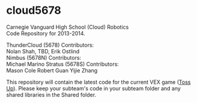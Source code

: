 cloud5678
=========

Carnegie Vanguard High School (Cloud) Robotics  
Code Repository for 2013-2014.

ThunderCloud (5678) Contributors:  
Nolan Shah, TBD, Erik Ostlind   
Nimbus (5678N) Contributors:  
Michael Marino
Stratus (5678S) Contributors:  
Mason Cole
Robert Guan
Yijie Zhang

This repository will contain the latest code for the current VEX game ([Toss Up](http://www.vexforum.com/wiki/Toss_Up)). 
Please keep your subteam's code in your subteam folder and any shared libraries in the Shared folder.
